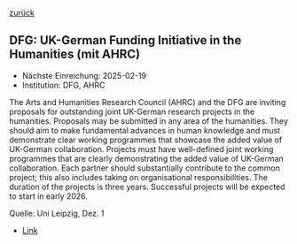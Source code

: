 [zurück](/funding/)

## DFG: UK-German Funding Initiative in the Humanities (mit AHRC)

* Nächste Einreichung: 2025-02-19
* Institution: DFG, AHRC

The Arts and Humanities Research Council (AHRC) and the DFG are inviting proposals for outstanding joint UK-German research projects in the humanities. Proposals may be submitted in any area of the humanities. They should aim to make fundamental advances in human knowledge and must demonstrate clear working programmes that showcase the added value of UK-German collaboration. Projects must have well-defined joint working programmes that are clearly demonstrating the added value of UK-German collaboration. Each partner should substantially contribute to the common project; this also includes taking on organisational responsibilities. The duration of the projects is three years. Successful projects will be expected to start in early 2026.

Quelle: Uni Leipzig, Dez. 1

* [Link](https://www.dfg.de/de/aktuelles/neuigkeiten-themen/info-wissenschaft/2024/ifw-24-91)